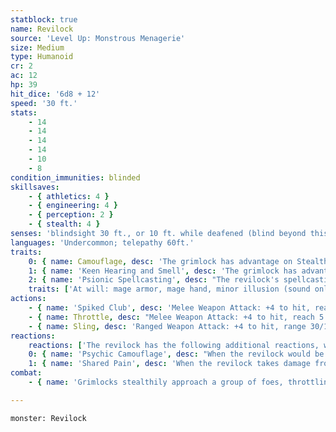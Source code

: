 ```yaml
---
statblock: true
name: Revilock
source: 'Level Up: Monstrous Menagerie'
size: Medium
type: Humanoid
cr: 2
ac: 12
hp: 39
hit_dice: '6d8 + 12'
speed: '30 ft.'
stats:
    - 14
    - 14
    - 14
    - 14
    - 10
    - 8
condition_immunities: blinded
skillsaves:
    - { athletics: 4 }
    - { engineering: 4 }
    - { perception: 2 }
    - { stealth: 4 }
senses: 'blindsight 30 ft., or 10 ft. while deafened (blind beyond this radius), passive Perception 14'
languages: 'Undercommon; telepathy 60ft.'
traits:
    0: { name: Camouflage, desc: 'The grimlock has advantage on Stealth checks made to hide in rocky terrain.' }
    1: { name: 'Keen Hearing and Smell', desc: 'The grimlock has advantage on Perception checks that rely on hearing or smell.' }
    2: { name: 'Psionic Spellcasting', desc: "The revilock's spellcasting ability is Intelligence (spell save DC 12). It can innately cast the following spells, requiring no components:" }
    traits: ['At will: mage armor, mage hand, minor illusion (sound only)', '3/day each: gust of wind, invisibility']
actions:
    - { name: 'Spiked Club', desc: 'Melee Weapon Attack: +4 to hit, reach 5 ft., one target. Hit: 4 (1d4 + 2) bludgeoning damage plus 2 (1d4) piercing damage.' }
    - { name: Throttle, desc: "Melee Weapon Attack: +4 to hit, reach 5 ft., one creature. Hit: 4 (1d4 + 2) bludgeoning damage, and the target is grappled (escape DC 12) and can't breathe. Until this grapple ends, the grimlock can't use any attack other than throttle and only against the grappled target, and it makes this attack with advantage." }
    - { name: Sling, desc: 'Ranged Weapon Attack: +4 to hit, range 30/120 ft., one target. Hit: 4 (1d4 + 2) bludgeoning damage.' }
reactions:
    reactions: ['The revilock has the following additional reactions, which can only target creatures the revilock can sense with its blindsense:']
    0: { name: 'Psychic Camouflage', desc: "When the revilock would be targeted by an attack or spell, the attacker makes a DC 12 Intelligence saving throw. On a failure, the attacker momentarily forgets the revilock's existence. The attacker must choose a new target or a different action that doesn't target the revilock. Creatures with telepathy or an Intelligence of 3 or less are immune to this effect." }
    1: { name: 'Shared Pain', desc: 'When the revilock takes damage from an attack or spell, the attacker or spellcaster makes a DC 12 Intelligence saving throw, taking 10 (3d6) psychic damage on a failure. Creatures with telepathy make the saving throw with disadvantage.' }
combat:
    - { name: 'Grimlocks stealthily approach a group of foes, throttling and dragging them off one at a time', desc: 'In a pitched battle, grimlocks are adept at determining which creatures are moving hesitantly (blinded by darkness or other effects) and attacking those targets. After two rounds of face-to-face combat, grimlocks retreat, tracking their foes from a distance and attacking again when surprise is on their side.' }

---
```

```statblock
monster: Revilock
```
